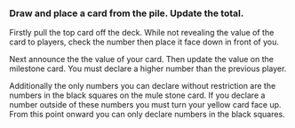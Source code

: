 ### Draw and place a card from the pile. Update the total.

Firstly pull the top card off the deck. While not revealing the value of the card to players, check the number then place it face down in front of you.

Next announce the the value of your card. Then update the value on the milestone card. You must declare a higher number than the previous player.

Additionally the only numbers you can declare without restriction are the numbers in the black squares  on the mule stone card. If you declare a number outside of these numbers you must turn your yellow card face up. From this point onward you can only declare numbers in the black squares.
